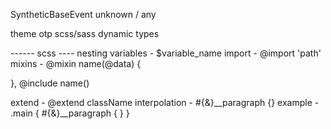 SyntheticBaseEvent
unknown / any

theme
otp
scss/sass
dynamic types

------ scss ----
nesting
variables - $variable_name
import - @import 'path'
mixins - @mixin name(@data) {

},
@include name()

extend - @extend className
interpolation - #{&}__paragraph {}
example - 
.main {
    #{&}__paragraph {
     <!-- #{&}__paragraph=== .main__paragraph -->
    }
}